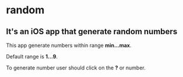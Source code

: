 # random
## It's an iOS app that generate random numbers

This app generate numbers within range **min...max**.

Default range is **1...9**.

To generate number user should click on the **?** or number.
